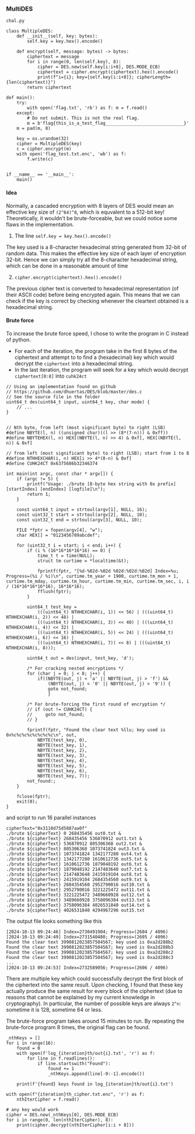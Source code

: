 ### MultiDES

`chal.py`

```
class MultipleDES:
    def __init__(self, key: bytes):
        self.key = key.hex().encode()

    def encrypt(self, message: bytes) -> bytes:
        ciphertext = message
        for i in range(0, len(self.key), 8):
            cipher = DES.new(self.key[i:i+8], DES.MODE_ECB)
            ciphertext = cipher.encrypt(ciphertext).hex().encode()
            print(f"i={i}; key={self.key[i:i+8]}; cipherLength={len(ciphertext)}")
        return ciphertext

def main():
    try:
        with open('flag.txt', 'rb') as f: m = f.read()
    except:
        # Do not submit. This is not the real flag.
        m = b'flag{this_is_a_test_flag______________________________}'
    m = pad(m, 8)

    key = os.urandom(32)
    cipher = MultipleDES(key)
    c = cipher.encrypt(m)
    with open('flag_test.txt.enc', 'wb') as f:
        f.write(c)


if __name__ == '__main__':
    main()

```

#### Idea
Normally, a cascaded encryption with 8 layers of DES would mean an effective key size of `(2^64)^8`, which is equvalent to a 512-bit key! Theoretically, it wouldn't be brute-forceable, but we could notice some flaws in the implementation.

1. The line `self.key = key.hex().encode()`

The key used is a 8-character hexadecimal string generated from 32-bit of random data. This makes the effective key size of each layer of encryption 32-bit. Hence we can simply try all the 8-character hexadecimal string, which can be done in a reasonable amount of time


2. `cipher.encrypt(ciphertext).hex().encode()`

The previous cipher text is converted to hexadecimal representation (of their ASCII code) before being encrypted again. This means that we can check if the key is correct by checking whenever the cleartext obtained is a hexadecimal string.

#### Brute force

To increase the brute force speed, I chose to write the program in C instead of python.

- For each of the iteration, the program take in the first 8 bytes of the ciphertext and attempt to to find a (hexadecimal) key which would decrypt the `ciphertext` into a hexadecimal string.
- In the last iteration, the program will seek for a key which would decrypt `ciphertext[0:8]` into `cuhk24ct`

```[c]
// Using an implementation found on github
// https://github.com/dhuertas/DES/blob/master/des.c
// See the source file in the folder
uint64_t des(uint64_t input, uint64_t key, char mode) {
    // ...
}


// Nth byte, from left (most significant byte) to right (LSB)
#define NBYTE(l, n) ((unsigned char)((l >> (8*(7-n))) & 0xff))
#define NBYTEHEX(l, n) HEX[(NBYTE(l, n) >> 4) & 0xf], HEX[(NBYTE(l, n)) & 0xf]

// from left (most significant byte) to right (LSB); start from 1 to 8
#define NTHHEXCHAR(i, n) HEX[i >> 4*(8-n) & 0xf]
#define CUHK24CT 0x6375686b32346374

int main(int argc, const char * argv[]) {
    if (argc != 5) {
        printf("Usage: ./brute [8-byte hex string with 0x prefix] [startIndex] [endIndex] [logfile]\n");
        return 1;
    }

    const uint64_t input = strtoul(argv[1], NULL, 16);
    const uint32_t start = strtoul(argv[2], NULL, 10);
    const uint32_t end = strtoul(argv[3], NULL, 10);

    FILE *fptr = fopen(argv[4], "w");
    char HEX[] = "0123456789abcdef";

    for (uint32_t i = start; i < end; i++) {
        if (i % (16*16*16*16*16) == 0) {
            time_t t = time(NULL);
            struct tm curtime = *localtime(&t);

            fprintf(fptr, "[%d-%02d-%02d %02d:%02d:%02d] Index=%u; Progress=(%i / %i)\n", curtime.tm_year + 1900, curtime.tm_mon + 1, curtime.tm_mday, curtime.tm_hour, curtime.tm_min, curtime.tm_sec, i, i / (16*16*16*16*16), 16*16*16);
            fflush(fptr);
        }

        uint64_t test_key =
            (((uint64_t) NTHHEXCHAR(i, 1)) << 56) | (((uint64_t) NTHHEXCHAR(i, 2)) << 48) |
            (((uint64_t) NTHHEXCHAR(i, 3)) << 40) | (((uint64_t) NTHHEXCHAR(i, 4)) << 32) |
            (((uint64_t) NTHHEXCHAR(i, 5)) << 24) | (((uint64_t) NTHHEXCHAR(i, 6)) << 16) |
            (((uint64_t) NTHHEXCHAR(i, 7)) << 8) | (((uint64_t) NTHHEXCHAR(i, 8)));

        uint64_t out = des(input, test_key, 'd');

        /* For cracking nested encryptions */
        for (char j = 0; j < 8; j++) {
            if((NBYTE(out, j) < 'a' || NBYTE(out, j) > 'f') &&
                (NBYTE(out, j) < '0' || NBYTE(out, j) > '9')) {
                goto not_found;
                }

        /* For brute-forcing the first round of encryption */
        // if (out != CUHK24CT) {
        //     goto not_found;
        // }

        fprintf(fptr, "Found the clear text %llu; key used is 0x%c%c%c%c%c%c%c%c\n", out,
            NBYTE(test_key, 0),
            NBYTE(test_key, 1),
            NBYTE(test_key, 2),
            NBYTE(test_key, 3),
            NBYTE(test_key, 4),
            NBYTE(test_key, 5),
            NBYTE(test_key, 6),
            NBYTE(test_key, 7));
        not_found:;
    }

    fclose(fptr);
    exit(0);
}
```

and script to run 16 parallel instances
```
cipherText="0x3110d75d5887aa0f"
./brute ${cipherText} 0 268435456 out0.txt &
./brute ${cipherText} 268435456 536870912 out1.txt &
./brute ${cipherText} 536870912 805306368 out2.txt &
./brute ${cipherText} 805306368 1073741824 out3.txt &
./brute ${cipherText} 1073741824 1342177280 out4.txt &
./brute ${cipherText} 1342177280 1610612736 out5.txt &
./brute ${cipherText} 1610612736 1879048192 out6.txt &
./brute ${cipherText} 1879048192 2147483648 out7.txt &
./brute ${cipherText} 2147483648 2415919104 out8.txt &
./brute ${cipherText} 2415919104 2684354560 out9.txt &
./brute ${cipherText} 2684354560 2952790016 out10.txt &
./brute ${cipherText} 2952790016 3221225472 out11.txt &
./brute ${cipherText} 3221225472 3489660928 out12.txt &
./brute ${cipherText} 3489660928 3758096384 out13.txt &
./brute ${cipherText} 3758096384 4026531840 out14.txt &
./brute ${cipherText} 4026531840 4294967296 out15.txt
```

The output file looks something like this
```
[2024-10-13 09:24:46] Index=2730491904; Progress=(2604 / 4096)
[2024-10-13 09:24:49] Index=2731540480; Progress=(2605 / 4096)
Found the clear text 3990812023857504567; key used is 0xa2d288b2
Found the clear text 3990812023857504567; key used is 0xa2d288b3
Found the clear text 3990812023857504567; key used is 0xa2d288c2
Found the clear text 3990812023857504567; key used is 0xa2d288c3
...
[2024-10-13 09:24:53] Index=2732589056; Progress=(2606 / 4096)
```

There are multiple key which could successfully decrypt the first block of the ciphertext into the same result. Upon checking, I found that these key actually produce the same result for every block of the ciphertext (due to reasons that cannot be explained by my current knowledge in cryptography). In particular, the number of possible keys are always `2^n`: sometime it is 128, sometime 64 or less.

The brute-force program takes around 15 minutes to run. By repeating the brute-force program 8 times, the original flag can be found.

```[python]
_nthKeys = []
for i in range(16):
    found = 0
    with open(f'log_{iteration}th/out{i}.txt', 'r') as f:
        for line in f.readlines():
            if line.startswith("Found"):
                found += 1
                _nthKeys.append(line[-9:-1].encode())

    print(f'{found} keys found in log_{iteration}th/out{i}.txt')

with open(f"{iteration}th_cipher.txt.enc", 'r') as f:
    nthIterCipher = f.read()

# any key would work
cipher = DES.new(_nthKeys[0], DES.MODE_ECB)
for i in range(0, len(nthIterCipher), 8):
    print(cipher.decrypt(nthIterCipher[i:i + 8]))
```